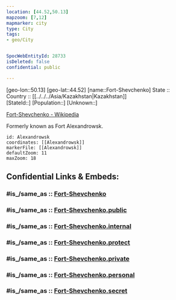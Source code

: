 ```yaml
---
location: [44.52,50.13] 
mapzoom: [7,12] 
mapmarker: city 
type: City
tags:
- geo/City


SpocWebEntityId: 28733
isDeleted: false
confidential: public

---
```

[geo-lon::50.13] 
[geo-lat::44.52] 
[name::Fort-Shevchenko] 
State ::  
Country :: [[../../../Asia/Kazakhstan|Kazakhstan]]  
[StateId::] 
[Population::] 
[Unknown::] 

[Fort-Shevchenko - Wikipedia](https://en.wikipedia.org/wiki/Fort-Shevchenko)

Formerly known as Fort Alexandrowsk.


```leaflet
id: Alexandrowsk
coordinates: [[Alexandrowsk]] 
markerFile: [[Alexandrowsk]] 
defaultZoom: 11 
maxZoom: 18
```


## Confidential Links & Embeds: 

### #is_/same_as :: [Fort-Shevchenko](/_Standards/Earth/Continent/Asia/Asia~Central/Kazakhstan/Counties/Mangghystau/Fort-Shevchenko.md) 

### #is_/same_as :: [Fort-Shevchenko.public](/_public/Earth/Continent/Asia/Asia~Central/Kazakhstan/Counties/Mangghystau/Fort-Shevchenko.public.md) 

### #is_/same_as :: [Fort-Shevchenko.internal](/_internal/Earth/Continent/Asia/Asia~Central/Kazakhstan/Counties/Mangghystau/Fort-Shevchenko.internal.md) 

### #is_/same_as :: [Fort-Shevchenko.protect](/_protect/Earth/Continent/Asia/Asia~Central/Kazakhstan/Counties/Mangghystau/Fort-Shevchenko.protect.md) 

### #is_/same_as :: [Fort-Shevchenko.private](/_private/Earth/Continent/Asia/Asia~Central/Kazakhstan/Counties/Mangghystau/Fort-Shevchenko.private.md) 

### #is_/same_as :: [Fort-Shevchenko.personal](/_personal/Earth/Continent/Asia/Asia~Central/Kazakhstan/Counties/Mangghystau/Fort-Shevchenko.personal.md) 

### #is_/same_as :: [Fort-Shevchenko.secret](/_secret/Earth/Continent/Asia/Asia~Central/Kazakhstan/Counties/Mangghystau/Fort-Shevchenko.secret.md)

